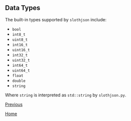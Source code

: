 ## Data Types ##

The built-in types supported by `slothjson` include:

* `bool`
* `int8_t`
* `uint8_t`
* `int16_t`
* `uint16_t`
* `int32_t`
* `uint32_t`
* `int64_t`
* `uint64_t`
* `float`
* `double`
* `string`

Where `string` is interpreted as `std::string` by `slothjson.py`.

[Previous](../schema.md)

[Home](../../../README.md)